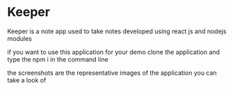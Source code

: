 # Keeper

Keeper is a note app used to take notes 
developed using react js and nodejs modules

if you want to use this application for your demo 
clone the application and type the npm i  in the command line 

the screenshots are the representative images of the application you can take a look of
